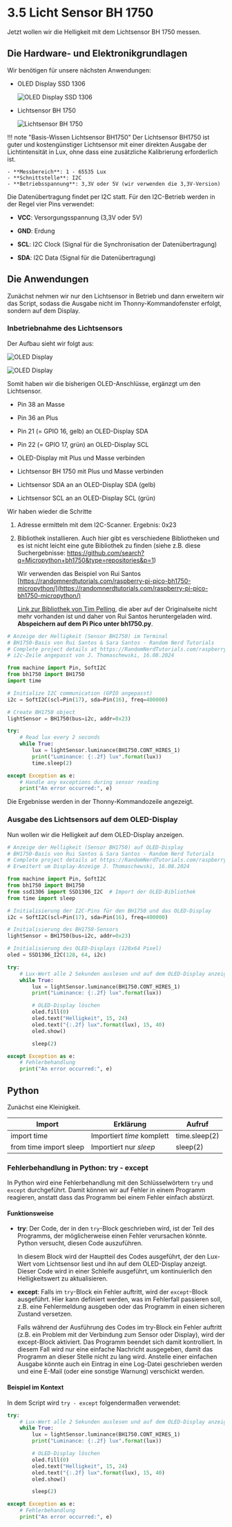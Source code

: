 # 3.5 Licht Sensor BH 1750

Jetzt wollen wir die Helligkeit mit dem Lichtsensor BH 1750 messen.

## Die Hardware- und Elektronikgrundlagen

Wir benötigen für unsere nächsten Anwendungen:

- OLED Display SSD 1306

    ![OLED Display SSD 1306](media/3-4-OLED-DisplaySSD1306.PNG)

- Lichtsensor BH 1750

    ![Lichtsensor BH 1750](media/3-5-LichtsensorBH1750.PNG)


!!! note "Basis-Wissen Lichtsensor BH1750"
    Der Lichtsensor BH1750 ist guter und kostengünstiger Lichtsensor mit einer direkten Ausgabe der Lichtintensität in Lux, ohne dass eine zusätzliche Kalibrierung erforderlich ist.

    - **Messbereich**: 1 - 65535 Lux
    - **Schnittstelle**: I2C 
    - **Betriebsspannung**: 3,3V oder 5V (wir verwenden die 3,3V-Version)

Die Datenübertragung findet per I2C statt. Für den I2C-Betrieb werden in der Regel vier Pins verwendet:

- **VCC**: Versorgungsspannung (3,3V oder 5V)

- **GND**: Erdung

- **SCL**: I2C Clock (Signal für die Synchronisation der Datenübertragung)

- **SDA**: I2C Data (Signal für die Datenübertragung)

## Die Anwendungen

Zunächst nehmen wir nur den Lichtsensor in Betrieb und dann erweitern wir das Script, sodass die Ausgabe nicht im Thonny-Kommandofenster erfolgt, sondern auf dem Display.

### Inbetriebnahme des Lichtsensors

Der Aufbau sieht wir folgt aus:

![OLED Display](media/3-5ab-BH1750-OLED.PNG) 

![OLED Display](media/3-5ab-BH1750-OLED-Foto.PNG)

Somit haben wir die bisherigen OLED-Anschlüsse, ergänzgt um den Lichtsensor.

- Pin 38 an Masse

- Pin 36 an Plus

- Pin 21 (= GPIO 16, gelb) an OLED-Display SDA

- Pin 22 (= GPIO 17, grün) an OLED-Display SCL

- OLED-Display mit Plus und Masse verbinden

- Lichtsensor BH 1750 mit Plus und Masse verbinden

- Lichtsensor SDA an an OLED-Display SDA (gelb)

- Lichtsensor SCL an an OLED-Display SCL (grün)

Wir haben wieder die Schritte

 1. Adresse ermitteln mit dem I2C-Scanner. Ergebnis: 0x23

 2. Bibliothek installieren. Auch hier gibt es verschiedene Bibliotheken und es ist nicht leicht eine gute Bibliothek zu finden (siehe z.B. diese Suchergebnisse: https://github.com/search?q=Micropython+bh1750&type=repositories&p=1) 
 
    Wir verwenden das Beispiel von Rui Santos [https://randomnerdtutorials.com/raspberry-pi-pico-bh1750-micropython/](https://randomnerdtutorials.com/raspberry-pi-pico-bh1750-micropython/)

    [Link zur Bibliothek von Tim Pelling](https://github.com/RuiSantosdotme/Random-Nerd-Tutorials/blob/master/Projects/Raspberry-Pi-Pico/MicroPython/bh1750.py), die aber auf der Originalseite nicht mehr vorhanden ist und daher von Rui Santos heruntergeladen wird. **Abspeichern auf dem Pi Pico unter bh1750.py**.


```python linenums="1"
# Anzeige der Helligkeit (Sensor BH1750) im Terminal
# BH1750-Basis von Rui Santos & Sara Santos - Random Nerd Tutorials
# Complete project details at https://RandomNerdTutorials.com/raspberry-pi-pico-bh1750-micropython/
# i2c-Zeile angepasst von J. Thomaschewski, 16.08.2024

from machine import Pin, SoftI2C
from bh1750 import BH1750
import time

# Initialize I2C communication (GPIO angepasst)
i2c = SoftI2C(scl=Pin(17), sda=Pin(16), freq=400000)

# Create BH1750 object
lightSensor = BH1750(bus=i2c, addr=0x23)

try:
    # Read lux every 2 seconds
    while True:
        lux = lightSensor.luminance(BH1750.CONT_HIRES_1)
        print("Luminance: {:.2f} lux".format(lux))
        time.sleep(2)

except Exception as e:
    # Handle any exceptions during sensor reading
    print("An error occurred:", e)
```
Die Ergebnisse werden in der Thonny-Kommandozeile angezeigt.

### Ausgabe des Lichtsensors auf dem OLED-Display

Nun wollen wir die Helligkeit auf dem OLED-Display anzeigen.

```python linenums="1"
# Anzeige der Helligkeit (Sensor BH1750) auf OLED-Display
# BH1750-Basis von Rui Santos & Sara Santos - Random Nerd Tutorials
# Complete project details at https://RandomNerdTutorials.com/raspberry-pi-pico-bh1750-micropython/
# Erweitert um Display-Anzeige J. Thomaschewski, 16.08.2024

from machine import Pin, SoftI2C
from bh1750 import BH1750
from ssd1306 import SSD1306_I2C  # Import der OLED-Bibliothek
from time import sleep

# Initialisierung der I2C-Pins für den BH1750 und das OLED-Display
i2c = SoftI2C(scl=Pin(17), sda=Pin(16), freq=400000)

# Initialisierung des BH1750-Sensors
lightSensor = BH1750(bus=i2c, addr=0x23)

# Initialisierung des OLED-Displays (128x64 Pixel)
oled = SSD1306_I2C(128, 64, i2c)

try:
    # Lux-Wert alle 2 Sekunden auslesen und auf dem OLED-Display anzeigen
    while True:
        lux = lightSensor.luminance(BH1750.CONT_HIRES_1)
        print("Luminance: {:.2f} lux".format(lux))

        # OLED-Display löschen
        oled.fill(0)
        oled.text("Helligkeit", 15, 24)
        oled.text("{:.2f} lux".format(lux), 15, 40)
        oled.show()

        sleep(2)

except Exception as e:
    # Fehlerbehandlung
    print("An error occurred:", e)
```

## Python

Zunächst eine Kleinigkeit. 

| Import                  | Erklärung                      |Aufruf               |
|-------------------------|--------------------------------|---------------------|
| import time             | Importiert *time* komplett     | time.sleep(2)       |            
| from time import sleep  | Importiert nur *sleep*         | sleep(2)            | 



### Fehlerbehandlung in Python: try - except

In Python wird eine Fehlerbehandlung mit den Schlüsselwörtern `try` und `except` durchgeführt. Damit können wir auf Fehler in einem Programm  reagieren, anstatt dass das Programm bei einem Fehler einfach abstürzt.

#### Funktionsweise

- **try**: Der Code, der in den `try`-Block geschrieben wird, ist der Teil des Programms, der möglicherweise einen Fehler verursachen könnte. Python versucht, diesen Code auszuführen. 

    In diesem Block wird der Hauptteil des Codes ausgeführt, der den Lux-Wert vom Lichtsensor liest und ihn auf dem OLED-Display anzeigt. Dieser Code wird in einer Schleife ausgeführt, um kontinuierlich den Helligkeitswert zu aktualisieren.

- **except**: Falls im `try`-Block ein Fehler auftritt, wird der `except`-Block ausgeführt. Hier kann definiert werden, was im Fehlerfall passieren soll, z.B. eine Fehlermeldung ausgeben oder das Programm in einen sicheren Zustand versetzen.

    Falls während der Ausführung des Codes im try-Block ein Fehler auftritt (z.B. ein Problem mit der Verbindung zum Sensor oder Display), wird der except-Block aktiviert. Das Programm beendet sich damit kontrolliert. In diesem Fall wird nur eine einfache Nachricht ausgegeben, damit das Programm an dieser Stelle nicht zu lang wird. Anstelle einer einfachen Ausgabe könnte auch ein Eintrag in eine Log-Datei geschrieben werden und eine E-Mail (oder eine sonstige Warnung) verschickt werden.

#### Beispiel im Kontext

In dem Script wird `try - except` folgendermaßen verwendet:

```python linenums="1"
try:
    # Lux-Wert alle 2 Sekunden auslesen und auf dem OLED-Display anzeigen
    while True:
        lux = lightSensor.luminance(BH1750.CONT_HIRES_1)
        print("Luminance: {:.2f} lux".format(lux))

        # OLED-Display löschen
        oled.fill(0)
        oled.text("Helligkeit", 15, 24)
        oled.text("{:.2f} lux".format(lux), 15, 40)
        oled.show()

        sleep(2)

except Exception as e:
    # Fehlerbehandlung
    print("An error occurred:", e)
```

